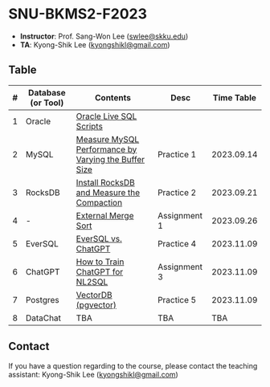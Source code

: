 # SNU-BKMS2-F2023

- **Instructor**: Prof. Sang-Won Lee (swlee@skku.edu)
- **TA**:         Kyong-Shik Lee (kyongshikl@gmail.com)

## Table
|# | Database (or Tool) | Contents | Desc | Time Table |
| --- | ---- | --- | --- | --- | 
| 1 | Oracle | [Oracle Live SQL Scripts](./oracle/README.md) | | |
| 2 | MySQL  |  [Measure MySQL Performance by Varying the Buffer Size](./mysql/README.md) | Practice 1| 2023.09.14|
| 3 | RocksDB | [Install RocksDB and Measure the Compaction](./rocksdb/README.md) | Practice 2| 2023.09.21 |
| 4 | - | [External Merge Sort](./external-merge-sort/README.md) | Assignment 1 | 2023.09.26|
| 5 |  EverSQL | [EverSQL vs. ChatGPT](./nl2sql/README.md) |  Practice 4 | 2023.11.09 |
| 6 |  ChatGPT | [How to Train ChatGPT for NL2SQL](./nl2sql/README.md) |  Assignment 3 | 2023.11.09 |
| 7 |  Postgres | [VectorDB (pgvector)](./vectordb/README.md) |  Practice 5 | 2023.11.09 |
| 8 |  DataChat | TBA |  TBA | TBA |

## Contact
If you have a question regarding to the course, please contact the teaching assistant: Kyong-Shik Lee (kyongshikl@gmail.com)
